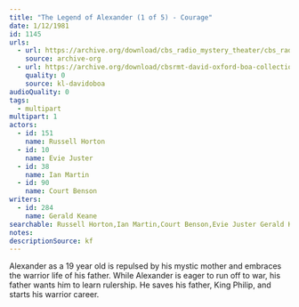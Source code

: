 ```yaml
---
title: "The Legend of Alexander (1 of 5) - Courage"
date: 1/12/1981
id: 1145
urls: 
  - url: https://archive.org/download/cbs_radio_mystery_theater/cbs_radio_mystery_theater-1101-1150.zip/cbs_radio_mystery_theater-1101-1150%2Fcbsrmt_1145_legend_of_alexander_part_1_courage.mp3
    source: archive-org
  - url: https://archive.org/download/cbsrmt-david-oxford-boa-collection/CBSRMT-810112-1145-The-Legend-of-Alexander,-Part-1-Courage-(32-44)-{BoA}.mp3
    quality: 0
    source: kl-davidoboa
audioQuality: 0
tags: 
  - multipart
multipart: 1
actors:  
  - id: 151
    name: Russell Horton  
  - id: 10
    name: Evie Juster  
  - id: 38
    name: Ian Martin  
  - id: 90
    name: Court Benson
writers:  
  - id: 284
    name: Gerald Keane
searchable: Russell Horton,Ian Martin,Court Benson,Evie Juster Gerald Keane
notes: 
descriptionSource: kf
---
```

Alexander as a 19 year old is repulsed by his mystic mother and embraces the warrior life of his father. While Alexander is eager to run off to war, his father wants him to learn rulership. He saves his father, King Philip, and starts his warrior career.